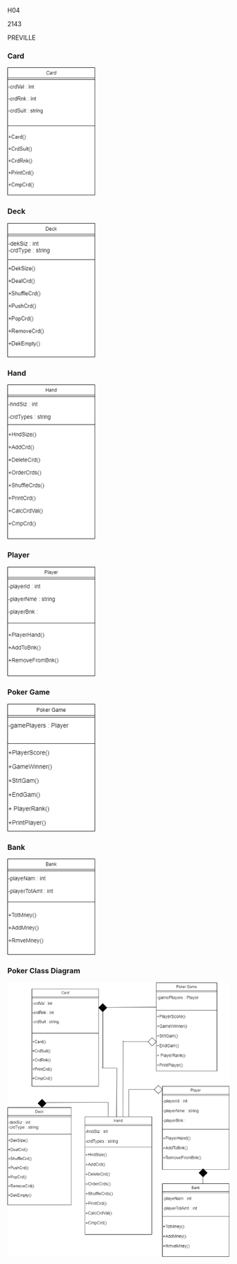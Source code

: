 H04

2143

PREVILLE


### Card
<img src="https://github.com/maepreville/2143-OOP-Preville/blob/master/Assignments/H04/Card.png?raw=true" width="200">


### Deck
<img src="https://github.com/maepreville/2143-OOP-Preville/blob/master/Assignments/H04/Deck.png?raw=true" width="200">


### Hand
<img src="https://github.com/maepreville/2143-OOP-Preville/blob/master/Assignments/H04/Hand.png?raw=true" width="200">


### Player
<img src="https://github.com/maepreville/2143-OOP-Preville/blob/master/Assignments/H04/Player.png?raw=true" width="200">


### Poker Game
<img src="https://github.com/maepreville/2143-OOP-Preville/blob/master/Assignments/H04/Poker%20Game.png?raw=true" width="200">


### Bank
<img src="https://raw.githubusercontent.com/maepreville/2143-OOP-Preville/master/Assignments/H04/Bank.png" width="200">


### Poker Class Diagram
<img src="https://github.com/maepreville/2143-OOP-Preville/blob/master/Assignments/H04/Poker%20Class%20Diagram.png?raw=true" width="600">


